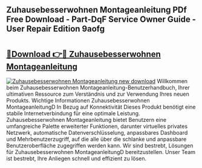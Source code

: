 ## Zuhausebesserwohnen Montageanleitung PDf Free Download - Part-DqF Service Owner Guide - User Repair Edition 9aofg

# <h2><a href="http://df8cu5.blite.top/?on=Zuhausebesserwohnen+Montageanleitung">🔗Download 👉🔴 Zuhausebesserwohnen Montageanleitung</a></h2>

[![Zuhausebesserwohnen Montageanleitung new download](https://i.imgur.com/lujVjoI.png)](http://df8cu5.blite.top/?on=Zuhausebesserwohnen+Montageanleitung)
Willkommen beim Zuhausebesserwohnen Montageanleitung-Benutzerhandbuch, Ihrer ultimativen Ressource zum Verständnis und zur Verwendung Ihres neuen Produkts. Wichtige Informationen Zuhausebesserwohnen MontageanleitungD In Bezug auf Konnektivität Dieses Produkt benötigt eine stabile Internetverbindung für eine optimale Leistung. Zuhausebesserwohnen Montageanleitung bietet Benutzern eine umfangreiche Palette erweiterter Funktionen, darunter virtuelles privates Netzwerk, automatische Datenverschlüsselung, anpassbares Dashboard und Mehrbenutzerzugriff, auf die alle über die schlanke und anpassbare Benutzeroberfläche zugegriffen werden kann. Wir sind bestrebt, Lösungen für Zuhausebesserwohnen MontageanleitungD bereitzustellen. Unser Team ist bestrebt, Ihre Anliegen schnell und effizient zu lösen.
